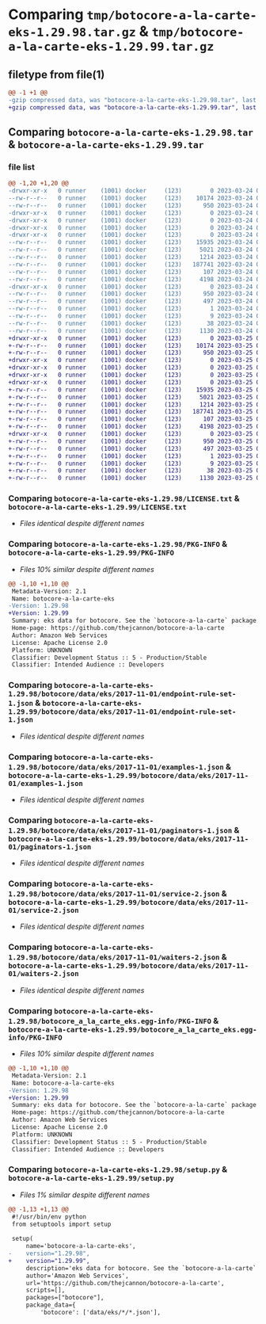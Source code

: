 # Comparing `tmp/botocore-a-la-carte-eks-1.29.98.tar.gz` & `tmp/botocore-a-la-carte-eks-1.29.99.tar.gz`

## filetype from file(1)

```diff
@@ -1 +1 @@
-gzip compressed data, was "botocore-a-la-carte-eks-1.29.98.tar", last modified: Fri Mar 24 01:24:19 2023, max compression
+gzip compressed data, was "botocore-a-la-carte-eks-1.29.99.tar", last modified: Sat Mar 25 01:22:40 2023, max compression
```

## Comparing `botocore-a-la-carte-eks-1.29.98.tar` & `botocore-a-la-carte-eks-1.29.99.tar`

### file list

```diff
@@ -1,20 +1,20 @@
-drwxr-xr-x   0 runner    (1001) docker     (123)        0 2023-03-24 01:24:19.065936 botocore-a-la-carte-eks-1.29.98/
--rw-r--r--   0 runner    (1001) docker     (123)    10174 2023-03-24 01:24:18.000000 botocore-a-la-carte-eks-1.29.98/LICENSE.txt
--rw-r--r--   0 runner    (1001) docker     (123)      950 2023-03-24 01:24:19.065936 botocore-a-la-carte-eks-1.29.98/PKG-INFO
-drwxr-xr-x   0 runner    (1001) docker     (123)        0 2023-03-24 01:24:19.065936 botocore-a-la-carte-eks-1.29.98/botocore/
-drwxr-xr-x   0 runner    (1001) docker     (123)        0 2023-03-24 01:24:19.065936 botocore-a-la-carte-eks-1.29.98/botocore/data/
-drwxr-xr-x   0 runner    (1001) docker     (123)        0 2023-03-24 01:24:19.065936 botocore-a-la-carte-eks-1.29.98/botocore/data/eks/
-drwxr-xr-x   0 runner    (1001) docker     (123)        0 2023-03-24 01:24:19.065936 botocore-a-la-carte-eks-1.29.98/botocore/data/eks/2017-11-01/
--rw-r--r--   0 runner    (1001) docker     (123)    15935 2023-03-24 01:23:57.000000 botocore-a-la-carte-eks-1.29.98/botocore/data/eks/2017-11-01/endpoint-rule-set-1.json
--rw-r--r--   0 runner    (1001) docker     (123)     5021 2023-03-24 01:23:57.000000 botocore-a-la-carte-eks-1.29.98/botocore/data/eks/2017-11-01/examples-1.json
--rw-r--r--   0 runner    (1001) docker     (123)     1214 2023-03-24 01:23:57.000000 botocore-a-la-carte-eks-1.29.98/botocore/data/eks/2017-11-01/paginators-1.json
--rw-r--r--   0 runner    (1001) docker     (123)   187741 2023-03-24 01:23:57.000000 botocore-a-la-carte-eks-1.29.98/botocore/data/eks/2017-11-01/service-2.json
--rw-r--r--   0 runner    (1001) docker     (123)      107 2023-03-24 01:23:57.000000 botocore-a-la-carte-eks-1.29.98/botocore/data/eks/2017-11-01/service-2.sdk-extras.json
--rw-r--r--   0 runner    (1001) docker     (123)     4198 2023-03-24 01:23:57.000000 botocore-a-la-carte-eks-1.29.98/botocore/data/eks/2017-11-01/waiters-2.json
-drwxr-xr-x   0 runner    (1001) docker     (123)        0 2023-03-24 01:24:19.065936 botocore-a-la-carte-eks-1.29.98/botocore_a_la_carte_eks.egg-info/
--rw-r--r--   0 runner    (1001) docker     (123)      950 2023-03-24 01:24:19.000000 botocore-a-la-carte-eks-1.29.98/botocore_a_la_carte_eks.egg-info/PKG-INFO
--rw-r--r--   0 runner    (1001) docker     (123)      497 2023-03-24 01:24:19.000000 botocore-a-la-carte-eks-1.29.98/botocore_a_la_carte_eks.egg-info/SOURCES.txt
--rw-r--r--   0 runner    (1001) docker     (123)        1 2023-03-24 01:24:19.000000 botocore-a-la-carte-eks-1.29.98/botocore_a_la_carte_eks.egg-info/dependency_links.txt
--rw-r--r--   0 runner    (1001) docker     (123)        9 2023-03-24 01:24:19.000000 botocore-a-la-carte-eks-1.29.98/botocore_a_la_carte_eks.egg-info/top_level.txt
--rw-r--r--   0 runner    (1001) docker     (123)       38 2023-03-24 01:24:19.065936 botocore-a-la-carte-eks-1.29.98/setup.cfg
--rw-r--r--   0 runner    (1001) docker     (123)     1130 2023-03-24 01:24:18.000000 botocore-a-la-carte-eks-1.29.98/setup.py
+drwxr-xr-x   0 runner    (1001) docker     (123)        0 2023-03-25 01:22:40.507429 botocore-a-la-carte-eks-1.29.99/
+-rw-r--r--   0 runner    (1001) docker     (123)    10174 2023-03-25 01:22:40.000000 botocore-a-la-carte-eks-1.29.99/LICENSE.txt
+-rw-r--r--   0 runner    (1001) docker     (123)      950 2023-03-25 01:22:40.507429 botocore-a-la-carte-eks-1.29.99/PKG-INFO
+drwxr-xr-x   0 runner    (1001) docker     (123)        0 2023-03-25 01:22:40.503429 botocore-a-la-carte-eks-1.29.99/botocore/
+drwxr-xr-x   0 runner    (1001) docker     (123)        0 2023-03-25 01:22:40.503429 botocore-a-la-carte-eks-1.29.99/botocore/data/
+drwxr-xr-x   0 runner    (1001) docker     (123)        0 2023-03-25 01:22:40.503429 botocore-a-la-carte-eks-1.29.99/botocore/data/eks/
+drwxr-xr-x   0 runner    (1001) docker     (123)        0 2023-03-25 01:22:40.503429 botocore-a-la-carte-eks-1.29.99/botocore/data/eks/2017-11-01/
+-rw-r--r--   0 runner    (1001) docker     (123)    15935 2023-03-25 01:22:12.000000 botocore-a-la-carte-eks-1.29.99/botocore/data/eks/2017-11-01/endpoint-rule-set-1.json
+-rw-r--r--   0 runner    (1001) docker     (123)     5021 2023-03-25 01:22:12.000000 botocore-a-la-carte-eks-1.29.99/botocore/data/eks/2017-11-01/examples-1.json
+-rw-r--r--   0 runner    (1001) docker     (123)     1214 2023-03-25 01:22:12.000000 botocore-a-la-carte-eks-1.29.99/botocore/data/eks/2017-11-01/paginators-1.json
+-rw-r--r--   0 runner    (1001) docker     (123)   187741 2023-03-25 01:22:12.000000 botocore-a-la-carte-eks-1.29.99/botocore/data/eks/2017-11-01/service-2.json
+-rw-r--r--   0 runner    (1001) docker     (123)      107 2023-03-25 01:22:12.000000 botocore-a-la-carte-eks-1.29.99/botocore/data/eks/2017-11-01/service-2.sdk-extras.json
+-rw-r--r--   0 runner    (1001) docker     (123)     4198 2023-03-25 01:22:12.000000 botocore-a-la-carte-eks-1.29.99/botocore/data/eks/2017-11-01/waiters-2.json
+drwxr-xr-x   0 runner    (1001) docker     (123)        0 2023-03-25 01:22:40.507429 botocore-a-la-carte-eks-1.29.99/botocore_a_la_carte_eks.egg-info/
+-rw-r--r--   0 runner    (1001) docker     (123)      950 2023-03-25 01:22:40.000000 botocore-a-la-carte-eks-1.29.99/botocore_a_la_carte_eks.egg-info/PKG-INFO
+-rw-r--r--   0 runner    (1001) docker     (123)      497 2023-03-25 01:22:40.000000 botocore-a-la-carte-eks-1.29.99/botocore_a_la_carte_eks.egg-info/SOURCES.txt
+-rw-r--r--   0 runner    (1001) docker     (123)        1 2023-03-25 01:22:40.000000 botocore-a-la-carte-eks-1.29.99/botocore_a_la_carte_eks.egg-info/dependency_links.txt
+-rw-r--r--   0 runner    (1001) docker     (123)        9 2023-03-25 01:22:40.000000 botocore-a-la-carte-eks-1.29.99/botocore_a_la_carte_eks.egg-info/top_level.txt
+-rw-r--r--   0 runner    (1001) docker     (123)       38 2023-03-25 01:22:40.507429 botocore-a-la-carte-eks-1.29.99/setup.cfg
+-rw-r--r--   0 runner    (1001) docker     (123)     1130 2023-03-25 01:22:40.000000 botocore-a-la-carte-eks-1.29.99/setup.py
```

### Comparing `botocore-a-la-carte-eks-1.29.98/LICENSE.txt` & `botocore-a-la-carte-eks-1.29.99/LICENSE.txt`

 * *Files identical despite different names*

### Comparing `botocore-a-la-carte-eks-1.29.98/PKG-INFO` & `botocore-a-la-carte-eks-1.29.99/PKG-INFO`

 * *Files 10% similar despite different names*

```diff
@@ -1,10 +1,10 @@
 Metadata-Version: 2.1
 Name: botocore-a-la-carte-eks
-Version: 1.29.98
+Version: 1.29.99
 Summary: eks data for botocore. See the `botocore-a-la-carte` package for more info.
 Home-page: https://github.com/thejcannon/botocore-a-la-carte
 Author: Amazon Web Services
 License: Apache License 2.0
 Platform: UNKNOWN
 Classifier: Development Status :: 5 - Production/Stable
 Classifier: Intended Audience :: Developers
```

### Comparing `botocore-a-la-carte-eks-1.29.98/botocore/data/eks/2017-11-01/endpoint-rule-set-1.json` & `botocore-a-la-carte-eks-1.29.99/botocore/data/eks/2017-11-01/endpoint-rule-set-1.json`

 * *Files identical despite different names*

### Comparing `botocore-a-la-carte-eks-1.29.98/botocore/data/eks/2017-11-01/examples-1.json` & `botocore-a-la-carte-eks-1.29.99/botocore/data/eks/2017-11-01/examples-1.json`

 * *Files identical despite different names*

### Comparing `botocore-a-la-carte-eks-1.29.98/botocore/data/eks/2017-11-01/paginators-1.json` & `botocore-a-la-carte-eks-1.29.99/botocore/data/eks/2017-11-01/paginators-1.json`

 * *Files identical despite different names*

### Comparing `botocore-a-la-carte-eks-1.29.98/botocore/data/eks/2017-11-01/service-2.json` & `botocore-a-la-carte-eks-1.29.99/botocore/data/eks/2017-11-01/service-2.json`

 * *Files identical despite different names*

### Comparing `botocore-a-la-carte-eks-1.29.98/botocore/data/eks/2017-11-01/waiters-2.json` & `botocore-a-la-carte-eks-1.29.99/botocore/data/eks/2017-11-01/waiters-2.json`

 * *Files identical despite different names*

### Comparing `botocore-a-la-carte-eks-1.29.98/botocore_a_la_carte_eks.egg-info/PKG-INFO` & `botocore-a-la-carte-eks-1.29.99/botocore_a_la_carte_eks.egg-info/PKG-INFO`

 * *Files 10% similar despite different names*

```diff
@@ -1,10 +1,10 @@
 Metadata-Version: 2.1
 Name: botocore-a-la-carte-eks
-Version: 1.29.98
+Version: 1.29.99
 Summary: eks data for botocore. See the `botocore-a-la-carte` package for more info.
 Home-page: https://github.com/thejcannon/botocore-a-la-carte
 Author: Amazon Web Services
 License: Apache License 2.0
 Platform: UNKNOWN
 Classifier: Development Status :: 5 - Production/Stable
 Classifier: Intended Audience :: Developers
```

### Comparing `botocore-a-la-carte-eks-1.29.98/setup.py` & `botocore-a-la-carte-eks-1.29.99/setup.py`

 * *Files 1% similar despite different names*

```diff
@@ -1,13 +1,13 @@
 #!/usr/bin/env python
 from setuptools import setup
 
 setup(
     name='botocore-a-la-carte-eks',
-    version="1.29.98",
+    version="1.29.99",
     description='eks data for botocore. See the `botocore-a-la-carte` package for more info.',
     author='Amazon Web Services',
     url='https://github.com/thejcannon/botocore-a-la-carte',
     scripts=[],
     packages=["botocore"],
     package_data={
         'botocore': ['data/eks/*/*.json'],
```

